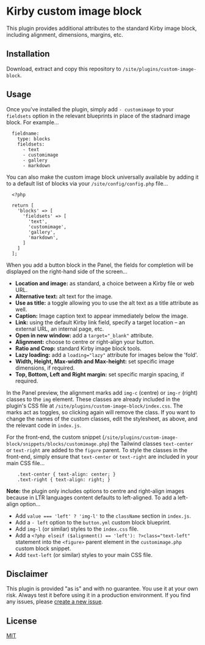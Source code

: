 # Kirby custom image block

This plugin provides additional attributes to the standard Kirby image block, including alignment, dimensions, margins, etc.

## Installation

Download, extract and copy this repository to `/site/plugins/custom-image-block`.

## Usage

Once you've installed the plugin, simply add `- customimage` to your `fieldsets` option in the relevant blueprints in place of the stadnard image block. For example...

```
  fieldname:
    type: blocks
    fieldsets:
      - text
      - customimage
      - gallery
      - markdown
```

You can also make the custom image block universally available by adding it to a default list of blocks via your `/site/config/config.php` file...

```
  <?php

  return [
    'blocks' => [
      'fieldsets' => [
        'text',
        'customimage',
        'gallery',
        'markdown',
      ]
    ]
  ];
```

When you add a button block in the Panel, the fields for completion will be displayed on the right-hand side of the screen...

* **Location and image:** as standard, a choice between a Kirby file or web URL.
* **Alternative text:** alt text for the image.
* **Use as title:** a toggle allowing you to use the alt text as a title attribute as well.
* **Caption:** Image caption text to appear immediately below the image.
* **Link:** using the default Kirby link field, specify a target location &ndash; an external URL, an internal page, etc.
* **Open in new window:** add a `target="_blank"` attribute.
* **Alignment:** choose to centre or right-align your button.
* **Ratio and Crop:** standard Kirby image block tools.
* **Lazy loading:** add a `loading="lazy"` attribute for images below the 'fold'.
* **Width, Height, Max-width and Max-height:** set specific image dimensions, if required.
* **Top, Bottom, Left and Right margin:** set specific margin spacing, if required.

In the Panel preview, the alignment marks add `img-c` (centre) or `img-r` (right) classes to the `img` element. These classes are already included in the plugin's CSS file at `/site/plugins/custom-image-block/index.css`. The marks act as toggles, so clicking again will remove the class. If you want to change the names of the custom classes, edit the stylesheet, as above, and the relevant code in `index.js`.

For the front-end, the custom snippet (`/site/plugins/custom-image-block/snippets/blocks/customimage.php`) the Tailwind classes `text-center` or `text-right` are added to the `figure` parent. To style the classes in the front-end, simply ensure that `text-center` or `text-right` are included in your main CSS file...

```
    .text-center { text-align: center; }
    .text-right { text-align: right; }

```

**Note:** the plugin only includes options to centre and right-align images because in LTR languages content defaults to left-aligned. To add a left-align option...

* Add `value === 'left' ? 'img-l'` to the `className` section in `index.js`.
* Add a `- left` option to the `button.yml` custom block blueprint.
* Add `img-l` (or similar) styles to the `index.css` file.
* Add a `<?php elseif ($alignment() == 'left'): ?>class="text-left"` statement into the `<figure>` parent element in the `customimage.php` custom block snippet.
* Add `text-left` (or similar) styles to your main CSS file.

## Disclaimer

This plugin is provided "as is" and with no guarantee. You use it at your own risk. Always test it before using it in a production environment. If you find any issues, please [create a new issue](https://github.com/brandsis/custom-image-block/issues/new).

## License

[MIT](https://choosealicense.com/licenses/mit/)
